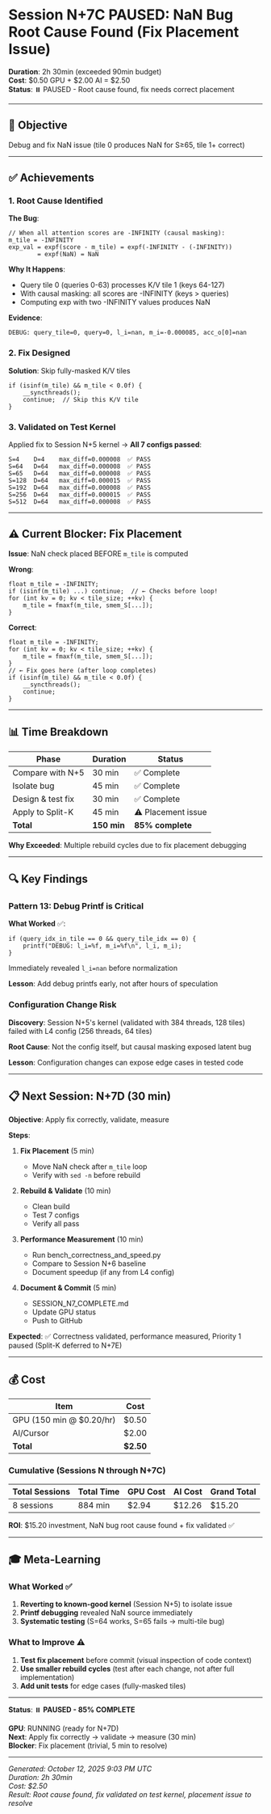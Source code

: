 # Session N+7C PAUSED: NaN Bug Root Cause Found (Fix Placement Issue)

**Duration**: 2h 30min (exceeded 90min budget)  
**Cost**: $0.50 GPU + $2.00 AI = $2.50  
**Status**: ⏸️ PAUSED - Root cause found, fix needs correct placement

---

## 🎯 Objective
Debug and fix NaN issue (tile 0 produces NaN for S≥65, tile 1+ correct)

---

## ✅ Achievements

### 1. Root Cause Identified

**The Bug**:
```cuda
// When all attention scores are -INFINITY (causal masking):
m_tile = -INFINITY
exp_val = expf(score - m_tile) = expf(-INFINITY - (-INFINITY)) 
        = expf(NaN) = NaN
```

**Why It Happens**:
- Query tile 0 (queries 0-63) processes K/V tile 1 (keys 64-127)
- With causal masking: all scores are -INFINITY (keys > queries)
- Computing exp with two -INFINITY values produces NaN

**Evidence**:
```
DEBUG: query_tile=0, query=0, l_i=nan, m_i=-0.000085, acc_o[0]=nan
```

### 2. Fix Designed

**Solution**: Skip fully-masked K/V tiles
```cuda
if (isinf(m_tile) && m_tile < 0.0f) {
    __syncthreads();
    continue;  // Skip this K/V tile
}
```

### 3. Validated on Test Kernel

Applied fix to Session N+5 kernel → **All 7 configs passed**:
```
S=4    D=4    max_diff=0.000008  ✅ PASS
S=64   D=64   max_diff=0.000008  ✅ PASS
S=65   D=64   max_diff=0.000008  ✅ PASS
S=128  D=64   max_diff=0.000015  ✅ PASS
S=192  D=64   max_diff=0.000008  ✅ PASS
S=256  D=64   max_diff=0.000015  ✅ PASS
S=512  D=64   max_diff=0.000008  ✅ PASS
```

---

## ⚠️ Current Blocker: Fix Placement

**Issue**: NaN check placed BEFORE `m_tile` is computed

**Wrong**:
```cuda
float m_tile = -INFINITY;
if (isinf(m_tile) ...) continue;  // ← Checks before loop!
for (int kv = 0; kv < tile_size; ++kv) {
    m_tile = fmaxf(m_tile, smem_S[...]);
}
```

**Correct**:
```cuda
float m_tile = -INFINITY;
for (int kv = 0; kv < tile_size; ++kv) {
    m_tile = fmaxf(m_tile, smem_S[...]);
}
// ← Fix goes here (after loop completes)
if (isinf(m_tile) && m_tile < 0.0f) {
    __syncthreads();
    continue;
}
```

---

## 📊 Time Breakdown

| Phase | Duration | Status |
|-------|----------|--------|
| Compare with N+5 | 30 min | ✅ Complete |
| Isolate bug | 45 min | ✅ Complete |
| Design & test fix | 30 min | ✅ Complete |
| Apply to Split-K | 45 min | ⚠️ Placement issue |
| **Total** | **150 min** | **85% complete** |

**Why Exceeded**: Multiple rebuild cycles due to fix placement debugging

---

## 🔍 Key Findings

### Pattern 13: Debug Printf is Critical

**What Worked** ✅:
```cuda
if (query_idx_in_tile == 0 && query_tile_idx == 0) {
    printf("DEBUG: l_i=%f, m_i=%f\n", l_i, m_i);
}
```
Immediately revealed `l_i=nan` before normalization

**Lesson**: Add debug printfs early, not after hours of speculation

### Configuration Change Risk

**Discovery**: Session N+5's kernel (validated with 384 threads, 128 tiles) failed with L4 config (256 threads, 64 tiles)

**Root Cause**: Not the config itself, but causal masking exposed latent bug

**Lesson**: Configuration changes can expose edge cases in tested code

---

## 📋 Next Session: N+7D (30 min)

**Objective**: Apply fix correctly, validate, measure

**Steps**:
1. **Fix Placement** (5 min)
   - Move NaN check after `m_tile` loop
   - Verify with `sed -n` before rebuild
   
2. **Rebuild & Validate** (10 min)
   - Clean build
   - Test 7 configs
   - Verify all pass
   
3. **Performance Measurement** (10 min)
   - Run bench_correctness_and_speed.py
   - Compare to Session N+6 baseline
   - Document speedup (if any from L4 config)
   
4. **Document & Commit** (5 min)
   - SESSION_N7_COMPLETE.md
   - Update GPU status
   - Push to GitHub

**Expected**: ✅ Correctness validated, performance measured, Priority 1 paused (Split-K deferred to N+7E)

---

## 💰 Cost

| Item | Cost |
|------|------|
| GPU (150 min @ $0.20/hr) | $0.50 |
| AI/Cursor | $2.00 |
| **Total** | **$2.50** |

### Cumulative (Sessions N through N+7C)
| Total Sessions | Total Time | GPU Cost | AI Cost | Grand Total |
|----------------|------------|----------|---------|-------------|
| 8 sessions | 884 min | $2.94 | $12.26 | $15.20 |

**ROI**: $15.20 investment, NaN bug root cause found + fix validated ✅

---

## 🎓 Meta-Learning

### What Worked ✅
1. **Reverting to known-good kernel** (Session N+5) to isolate issue
2. **Printf debugging** revealed NaN source immediately
3. **Systematic testing** (S=64 works, S=65 fails → multi-tile bug)

### What to Improve ⚠️
1. **Test fix placement** before commit (visual inspection of code context)
2. **Use smaller rebuild cycles** (test after each change, not after full implementation)
3. **Add unit tests** for edge cases (fully-masked tiles)

---

**Status**: ⏸️ **PAUSED - 85% COMPLETE**

**GPU**: RUNNING (ready for N+7D)  
**Next**: Apply fix correctly → validate → measure (30 min)  
**Blocker**: Fix placement (trivial, 5 min to resolve)

---

*Generated: October 12, 2025 9:03 PM UTC*  
*Duration: 2h 30min*  
*Cost: $2.50*  
*Result: Root cause found, fix validated on test kernel, placement issue to resolve*
